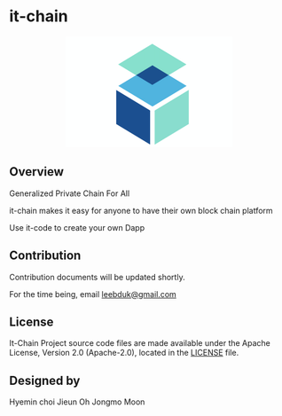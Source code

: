 # it-chain


<p align="center"><img src="./images/logo.png" width="300px" height="200px"></p>

## Overview

Generalized Private Chain For All 

it-chain makes it easy for anyone to have their own block chain platform

Use it-code to create your own Dapp



## Contribution

Contribution documents will be updated shortly. 

For the time being, email leebduk@gmail.com



## License

It-Chain Project source code files are made available under the Apache License, Version 2.0 (Apache-2.0), located in the [LICENSE](LICENSE) file.

## Designed by
Hyemin choi
Jieun Oh
Jongmo Moon
